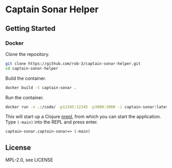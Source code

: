 # Captain Sonar Helper

## Getting Started

### Docker

Clone the repository.

```bash
git clone https://github.com/rob-3/captain-sonar-helper.git
cd captain-sonar-helper
```
Build the container.

```bash
docker build -t captain-sonar .
```

Run the container.

```bash
docker run -v .:/code/ -p12345:12345 -p3000:3000 -i captain-sonar:latest devbox run clojure -M:nrepl-docker
```

This will start up a Clojure [nrepl](https://github.com/nrepl/nrepl), from which you can start the application. Type `(-main)` into the REPL and press enter.

```clojure
captain-sonar.captain-sonar=> (-main)
```

## License

MPL-2.0, see LICENSE
